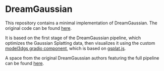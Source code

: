 # DreamGaussian

This repository contains a minimal implementation of DreamGaussian. The original code can be found [here](https://github.com/dreamgaussian/dreamgaussian).

It is based on the first stage of the DreamGaussian pipeline, which optimizes the Gaussian Splatting data, then visualizes it using the custom [model3dgs gradio component](https://pypi.org/project/gradio-model3dgs/), which is based on [gsplat.js](https://github.com/dylanebert/gsplat.js/tree/main).

A space from the original DreamGaussian authors featuring the full pipeline can be found [here](https://huggingface.co/spaces/jiawei011/dreamgaussian).